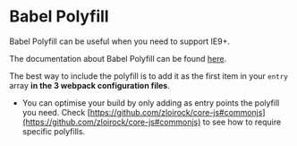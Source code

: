 # Babel Polyfill

Babel Polyfill can be useful when you need to support IE9+.

The documentation about Babel Polyfill can be found 
[here](https://babeljs.io/docs/usage/polyfill/).

The best way to include the polyfill is to add it as the first item in your 
`entry` array **in the 3 webpack configuration files**.

- You can optimise your build by only adding as entry points the polyfill you 
  need. Check [https://github.com/zloirock/core-js#commonjs](https://github.com/zloirock/core-js#commonjs) 
  to see how to require specific polyfills.
